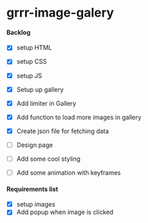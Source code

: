 # grrr-image-galery


#### Backlog
- [x] setup HTML
- [x] setup CSS
- [x] setup JS
- [x] Setup up gallery
- [x] Add limiter in Gallery 
- [x] Add function to load more images in gallery
- [x] Create json file for fetching data
- [ ] Design page
- [ ] Add some cool styling
- [ ] Add some animation with keyframes



#### Requirements list
- [x] setup images 
- [x] Add popup when image is clicked
